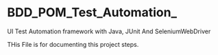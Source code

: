 # BDD_POM_Test_Automation_
UI Test Automation framework with Java, JUnit And SeleniumWebDriver

THis File is for documenting this project steps. 

